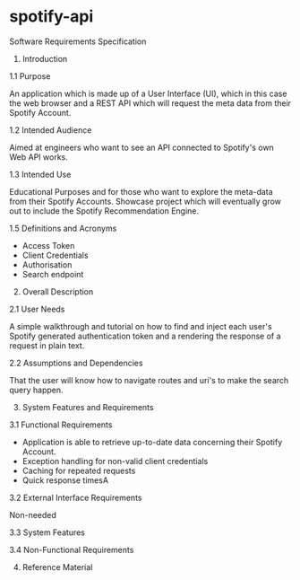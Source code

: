 # spotify-api

Software Requirements Specification

1. Introduction

1.1 Purpose 

An application which is made up of a User Interface (UI), which in this case the web browser and a REST API which will request the meta data from their Spotify Account. 

1.2 Intended Audience

Aimed at engineers who want to see an API connected to Spotify's own Web API works.

1.3 Intended Use

Educational Purposes and for those who want to explore the meta-data from their Spotify Accounts. Showcase project which will eventually grow out to include the Spotify Recommendation Engine. 

1.5 Definitions and Acronyms

- Access Token
- Client Credentials
- Authorisation
- Search endpoint

2. Overall Description

2.1 User Needs

A simple walkthrough and tutorial on how to find and inject each user's Spotify generated authentication token and a 
rendering the response of a request in plain text.

2.2 Assumptions and Dependencies

That the user will know how to navigate routes and uri's to make the search query happen. 

3. System Features and Requirements

3.1 Functional Requirements

- Application is able to retrieve up-to-date data concerning their Spotify Account.
- Exception handling for non-valid client credentials
- Caching for repeated requests
- Quick response timesA

3.2 External Interface Requirements

Non-needed

3.3 System Features

3.4 Non-Functional Requirements

4. Reference Material 
